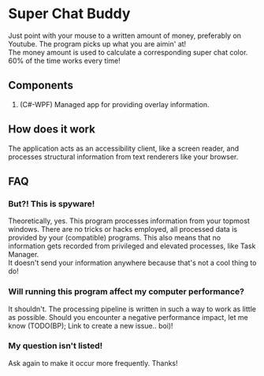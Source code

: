 # Super Chat Buddy

Just point with your mouse to a written amount of money, preferably on Youtube. The program picks up what you are aimin' at!  
The money amount is used to calculate a corresponding super chat color. 60% of the time works every time!

## Components

1. (C#-WPF) Managed app for providing overlay information.

## How does it work

The application acts as an accessibility client, like a screen reader, and processes structural information from text renderers like your browser.

## FAQ

### But?! This is spyware!

Theoretically, yes. This program processes information from your topmost windows. There are no tricks or hacks employed, all processed data 
is provided by your (compatible) programs. This also means that no information gets recorded from privileged and elevated processes, like Task Manager.  
It doesn't send your information anywhere because that's not a cool thing to do!

### Will running this program affect my computer performance?

It shouldn't. The processing pipeline is written in such a way to work as little as possible. Should you encounter a negative performance impact, let me
know (TODO(BP); Link to create a new issue.. boi)!

### My question isn't listed!

Ask again to make it occur more frequently. Thanks!